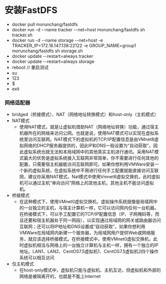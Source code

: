 # 安装FastDFS
- docker pull morunchang/fastdfs
- docker run -d --name tracker --net=host morunchang/fastdfs sh tracker.sh
- docker run -d --name storage --net=host -e TRACKER_IP=172.16.147.138:22122 -e GROUP_NAME=group1 morunchang/fastdfs sh storage.sh
- docker update --restart=always tracker
- docker update --restart=always storage
- reboot // 重启测试
- su
- 123
- $
- exit

### 网络适配器
- bridged（桥接模式）、NAT（网络地址转换模式）和host-only（主机模式）
- NAT模式
  - 使用NAT模式，就是让虚拟机借助NAT（网络地址转换）功能，通过宿主机器所在的网络来访问公网。也就是说，使用NAT模式可以实现在虚拟系统里访问互联网。NAT模式下的虚拟机的TCP/IP配置信息是由VMnet8虚拟网络的DHCP服务器提供的，因此IP和DNS一般设置为“自动获取”，因此虚拟系统也就无法和本局域网中的其他真实主机进行通讯。采用NAT模式最大的优势是虚拟系统接入互联网非常简单，你不需要进行任何其他的配置，只需要宿主机器能访问互联网即可。如果你想利用VMWare安装一个新的虚拟系统，在虚拟系统中不用进行任何手工配置就能直接访问互联网，建议你采用NAT模式。Nat模式中使用Vmnet8虚拟交换机，此时虚拟机可以通过主机“单向访问”网络上的其他主机，其他主机不能访问虚拟机。
- 桥接模式
  - 在这种模式下，使用VMnet0虚拟交换机，虚拟操作系统就像是局域网中的一台独立的主机，与宿主计算机一样，它可以访问网内任何一台机器。在桥接模式下，可以手工配置它的TCP/IP配置信息（IP、子网掩码等，而且还要和宿主机器处于同一网段），以实现通过局域网的网关或路由器访问互联网；还可以将IP地址和DNS设置成“自动获取”。如果你想利用VMWare在局域网内新建一个服务器，为局域网用户提供Web或网络服务，就应该选择桥接模式。在桥接模式中，使用VMnet0虚拟交换机，此时虚拟机相当与网络上的一台独立计算机与主机一样，拥有一个独立的IP地址。LAN1、LAN2、CentOS7.5虚拟机1、CentOS7.5虚拟机2四个操作系统可以相互访问
- 仅主机模式
  - 在host-only模式中，虚拟机只能与虚拟机、主机互访，但虚拟机和外部的网络是被隔离开的，也就是不能上Internet